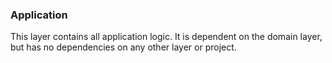 ### Application

This layer contains all application logic. It is dependent on the domain layer, but has no dependencies on any other
layer or project.
